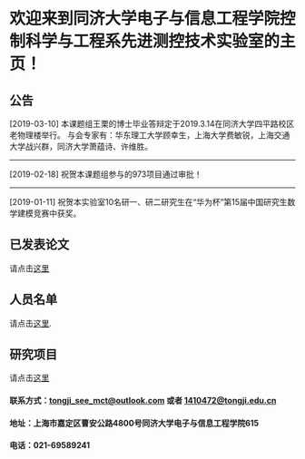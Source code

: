 # 欢迎来到同济大学电子与信息工程学院控制科学与工程系先进测控技术实验室的主页！

## 公告


[2019-03-10] 本课题组王栗的博士毕业答辩定于2019.3.14在同济大学四平路校区老物理楼举行。
与会专家有：华东理工大学顾幸生，上海大学费敏锐，上海交通大学战兴群，同济大学萧蕴诗、许维胜。

-----------------------------------------------

[2019-02-18] 祝贺本课题组参与的973项目通过审批！

-----------------------------------------------

[2019-01-11] 祝贺本实验室10名研一、研二研究生在“华为杯”第15届中国研究生数学建模竞赛中获奖。


## 已发表论文

请点击[这里](https://tongjiseemct.github.io/pubs)

## 人员名单

请点击[这里](https://tongjiseemct.github.io/membercn).

## 研究项目

请点击[这里](https://tongjiseemct.github.io/projectscn)


#### 联系方式：tongji_see_mct@outlook.com 或者 1410472@tongji.edu.cn
#### 地址：上海市嘉定区曹安公路4800号同济大学电子与信息工程学院615
#### 电话：021-69589241